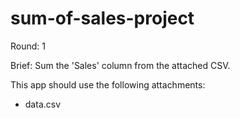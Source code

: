 # sum-of-sales-project

Round: 1

Brief:
Sum the 'Sales' column from the attached CSV.

This app should use the following attachments:
- data.csv
